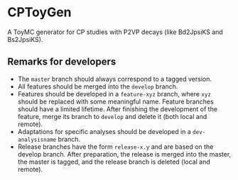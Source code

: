 # CPToyGen

A ToyMC generator for CP studies with P2VP decays (like Bd2JpsiKS and Bs2JpsiKS).

## Remarks for developers
- The `master` branch should always correspond to a tagged version.
- All features should be merged into the `develop` branch.
- Features should be developed in a `feature-xyz` branch, where `xyz` should be replaced with some meaningful name. Feature branches should have a limited lifetime. After finishing the development of the feature, merge its branch to `develop` and delete it (both local and remote).
- Adaptations for specific analyses should be developed in a `dev-analysisname` branch.
- Release branches have the form `release-x.y` and are based on the develop branch. After preparation, the release is merged into the master, the master is tagged, and the release branch is deleted (local and remote).

